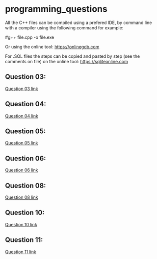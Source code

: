 # programming_questions

All the C++ files can be compiled using a prefered IDE, by command line with a compiler using the following command for example:

#g++ file.cpp -o file.exe

Or using the online tool:  https://onlinegdb.com 

For .SQL files the steps can be copied and pasted by step (see the comments on file) on the online tool: https://sqliteonline.com

## Question 03:

[Question 03 link](https://github.com/patriciadourado/programming_questions/blob/master/q3.cpp)

## Question 04:

[Question 04 link](https://github.com/patriciadourado/programming_questions/blob/master/q4eq5.cpp)

## Question 05: 

[Question 05 link](https://github.com/patriciadourado/programming_questions/blob/master/q4eq5.cpp)

## Question 06:

[Question 06 link](https://github.com/patriciadourado/programming_questions/blob/master/q6.SQL)

## Question 08:

[Question 08 link](https://github.com/patriciadourado/programming_questions/blob/master/q8.SQL)

## Question 10:

[Question 10 link](https://github.com/patriciadourado/programming_questions/blob/master/q10.cpp)

## Question 11:

[Question 11 link](https://github.com/patriciadourado/programming_questions/blob/master/q11.cpp)
